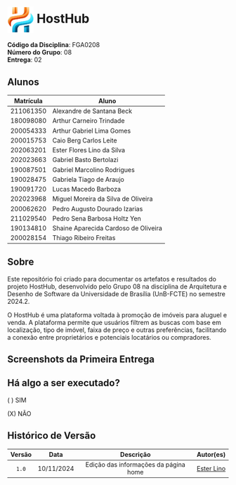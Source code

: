 # <img src="images/HostHub.png" alt="HostHub" width="60px" style="vertical-align: middle;"> HostHub


**Código da Disciplina**: FGA0208<br>
**Número do Grupo**: 08<br>
**Entrega**: 02<br>

## Alunos

|Matrícula | Aluno |
| -- | -- |
| 211061350  | Alexandre de Santana Beck           |
| 180098080  | Arthur Carneiro Trindade            |
| 200054333  | Arthur Gabriel Lima Gomes           |
| 200015753  | Caio Berg Carlos Leite              |
| 202063201  | Ester Flores Lino da Silva          |
| 202023663  | Gabriel Basto Bertolazi             |
| 190087501  | Gabriel Marcolino Rodrigues         |
| 190028475  | Gabriela Tiago de Araujo            |
| 190091720  | Lucas Macedo Barboza                |
| 202023968  | Miguel Moreira da Silva de Oliveira |
| 200062620  | Pedro Augusto Dourado Izarias       |
| 211029540  | Pedro Sena Barbosa Holtz Yen        |
| 190134810  | Shaine Aparecida Cardoso de Oliveira|
| 200028154  | Thiago Ribeiro Freitas              |

## Sobre

Este repositório foi criado para documentar os artefatos e resultados do projeto HostHub, desenvolvido pelo Grupo 08 na disciplina de Arquitetura e Desenho de Software da Universidade de Brasília (UnB-FCTE) no semestre 2024.2.

O HostHub é uma plataforma voltada à promoção de imóveis para aluguel e venda. A plataforma permite que usuários filtrem as buscas com base em localização, tipo de imóvel, faixa de preço e outras preferências, facilitando a conexão entre proprietários e potenciais locatários ou compradores.

## Screenshots da Primeira Entrega

## Há algo a ser executado?

( ) SIM

(X) NÃO

## Histórico de Versão

| Versão |    Data    |         Descrição          |  Autor(es)  |
| :----: | :--------: | :------------------------: | :---------: |
| `1.0`  | 10/11/2024 | Edição das informações da página home | [Ester Lino](https://github.com/esteerlino) |
